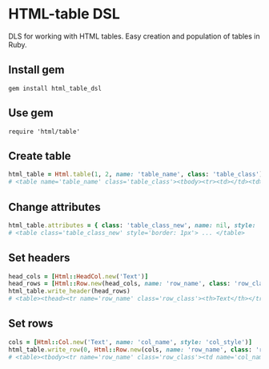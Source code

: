 # HTML-table DSL
DLS for working with HTML tables. Easy creation and population of tables in Ruby.

## Install gem
```
gem install html_table_dsl
```
## Use gem
```
require 'html/table'
```
## Create table
```ruby
html_table = Html.table(1, 2, name: 'table_name', class: 'table_class')
# <table name='table_name' class='table_class'><tbody><tr><td></td><td></td></tr></tbody></table>
```
## Change attributes
```ruby
html_table.attributes = { class: 'table_class_new', name: nil, style: 'border: 1px' }
# <table class='table_class_new' style='border: 1px'> ... </table>
```
## Set headers
```ruby
head_cols = [Html::HeadCol.new('Text')]
head_rows = [Html::Row.new(head_cols, name: 'row_name', class: 'row_class')]
html_table.write_header(head_rows)
# <table><thead><tr name='row_name' class='row_class'><th>Text</th></tr></thead><tbody> ... </tbody></table>
```
## Set rows
```ruby
cols = [Html::Col.new('Text', name: 'col_name', style: 'col_style')]
html_table.write_row(0, Html::Row.new(cols, name: 'row_name', class: 'row_class'))
# <table><tbody><tr name='row_name' class='row_class'><td name='col_name' style='col_style'>Text</td></tr></tbody></table>
```
